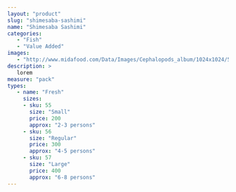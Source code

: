 ```yaml
---
layout: "product"
slug: "shimesaba-sashimi"
name: "Shimesaba Sashimi"
categories:
   - "Fish"
   - "Value Added"
images:
   - "http://www.midafood.com/Data/Images/Cephalopods_album/1024x1024/54acdb77e60ec196.jpg"
description: >
   lorem
measure: "pack"
types: 
   - name: "Fresh"
     sizes: 
     - sku: 55
       size: "Small"
       price: 200
       approx: "2-3 persons"
     - sku: 56
       size: "Regular"
       price: 300
       approx: "4-5 persons"
     - sku: 57
       size: "Large"
       price: 400
       approx: "6-8 persons"
---
```

